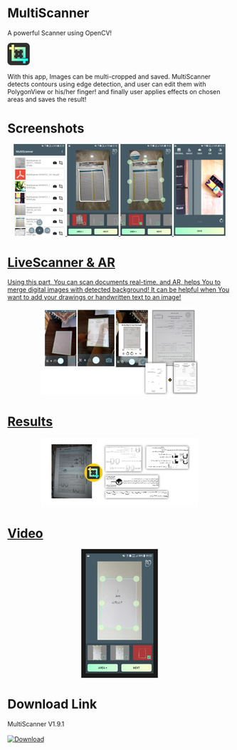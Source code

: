 # MultiScanner
A powerful Scanner using OpenCV!

<img width="10%" src="https://github.com/DanialKazemi/MultiScanner/blob/master/Screenshots/scanlogo.png" alt="Logo" title="Logo"></img>

With this app, Images can be multi-cropped and saved. MultiScanner detects contours using edge detection, and user can edit them with PolygonView or his/her finger! and finally user applies effects on chosen areas and saves the result!


# Screenshots

<div align="center">
<a href="https://github.com/DanialKazemi/MultiScanner/blob/master/Screenshots/Screenshot_20180721-222940.png" />
<img width="23%" src="https://github.com/DanialKazemi/MultiScanner/blob/master/Screenshots/Screenshot_20180721-222940.png" alt="MainActivity" title="MainActivity"></img>

<a href="https://github.com/DanialKazemi/MultiScanner/blob/master/Screenshots/Screenshot_20180720-221031.png" />
<img width="23%" src="https://github.com/DanialKazemi/MultiScanner/blob/master/Screenshots/Screenshot_20180720-221031.png" alt="ScanFragment" title="ScanFragment"></img>

<a href="https://github.com/DanialKazemi/MultiScanner/blob/master/Screenshots/Screenshot_20180721-195203.png" />
<img width="23%" src="https://github.com/DanialKazemi/MultiScanner/blob/master/Screenshots/Screenshot_20180721-195203.png" alt="ScanFragment" title="ScanFragment"></img>

<a href="https://github.com/DanialKazemi/MultiScanner/blob/master/Screenshots/Screenshot_20180722-000639.png" />
<img width="23%" src="https://github.com/DanialKazemi/MultiScanner/blob/master/Screenshots/Screenshot_20180722-000639.png" alt="ScanResult" title="ScanResult"></img>
</div>

# LiveScanner & AR
Using this part, You can scan documents real-time. and AR, helps You to merge digital images with detected background!
It can be helpful when You want to add your drawings or handwritten text to an image!

<div align="center">
<a href="https://github.com/DanialKazemi/MultiScanner/blob/master/Screenshots/LiveActivity.png" />
<img width="70%" src="https://github.com/DanialKazemi/MultiScanner/blob/master/Screenshots/LiveActivity.png" alt="LiveActivity" title="LiveActivity"></img>
</div>

# Results
<div align="center">
<a href="https://github.com/DanialKazemi/MultiScanner/blob/master/Screenshots/results1.png" />
<img width="70%" src="https://github.com/DanialKazemi/MultiScanner/blob/master/Screenshots/results1.png" alt="result1" title="result1"></img>
</div>

# Video
<div align="center" >
<a href="https://youtu.be/ID2NdH9DV9A" target="_blank"><img src="https://github.com/DanialKazemi/MultiScanner/blob/master/Screenshots/Screenshot_20180721-195302.png" 
alt="Scan Video" width="30%" border="10" /></a>
</div>

# Download Link 
MultiScanner V1.9.1 
<br><br>
<a href="https://www.dropbox.com/s/8c6x610mvzag1jy/MultiScanner191.apk?dl=0" />
<img width="23%" src="https://cdn.pixabay.com/photo/2017/02/13/09/53/download-2062197_1280.png" alt="Download" title="Download"></img>
